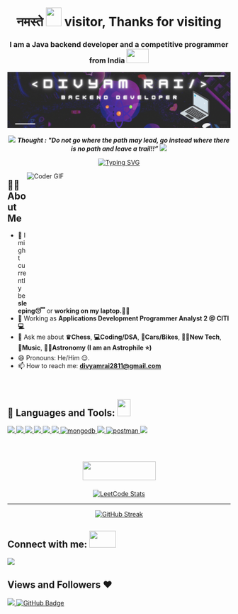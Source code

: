 <h1 align="center"> नमस्ते <img src="https://c.tenor.com/eYRNL1In-ooAAAAM/namaste-covid.gif" width="35px" height="42"> visitor, Thanks for visiting </h1>
<h3 align="center">I am a Java backend developer and a competitive programmer from India <img src="https://1.bp.blogspot.com/-kP6bmmixhvg/YDbA3kZ-75I/AAAAAAAA4Os/YS5VBD0fGnMgMteNDso4OWSsD-alvMyhgCLcBGAsYHQ/s0/Flag_of_India.gif" width="50px" height="32"></h3>

<p align="center">
<a href="#" ><img width="800" height="auto" src="https://github.com/divyamrai28/divyamrai28/blob/main/Divyam%20Rai.gif?raw=true" height="175px"/></a>
</p>

<p align="center">
<img src="https://i.pinimg.com/originals/c2/e0/f9/c2e0f9e5e4386072d85e837a61fc654e.gif" width="50" /> <b><i align="center">Thought : "Do not go where the path may lead, go instead where there is no path and leave a trail!!”</i></b> <img src="https://media.giphy.com/media/qjqUcgIyRjsl2/giphy.gif" width="50" />
</p>

<div align="center">

[![Typing SVG](https://readme-typing-svg.herokuapp.com?font=Silkscreen&pause=400&color=34BA7A&width=435&lines=Hello%2C+my+name+is+Divyam+Rai.;I'm+a+Java+Backend+Developer;I+%E2%9D%A4+competitive+programming;I+%E2%9D%A4+DSA)](https://git.io/typing-svg) </div>

<img src="https://miro.medium.com/max/850/1*IRGHmiGsa16stedQvIaZfw.gif" align="right" alt="Coder GIF" width="460" height="300">

<div>
    
## 🙋‍♂️ About Me
- 🔭 I might currently be **sleeping😴** or **working on my laptop.👨‍💻**
- 🌱 Working as **Applications Development Programmer Analyst 2 @ CITI💻**
- 💬 Ask me about 
    **♛Chess**, **💻Coding/DSA**, **🚗Cars/Bikes**, **👨‍💻New Tech**,
    **🎵Music**, **👨‍🚀Astronomy (I am an Astrophile ⭐️)**
- 😄 Pronouns: He/Him 😌.
- 📫 How to reach me:  **divyamrai2811@gmail.com**
    
</div>

<span>
    
</span>

</br>
    
## 🚀 Languages and Tools: <img src = "https://media2.giphy.com/media/QssGEmpkyEOhBCb7e1/giphy.gif?cid=ecf05e47a0n3gi1bfqntqmob8g9aid1oyj2wr3ds3mg700bl&rid=giphy.gif" width = 30px height="38">
<p align="left"> 
    <a href="https://www.java.com" target="_blank"> <img src="https://img.icons8.com/color/48/000000/java-coffee-cup-logo.png"/> </a>
    <a href="https://spring.io/projects/spring-boot" target="_blank"> <img src="https://img.icons8.com/color/48/000000/spring-logo.png"/> </a> 
    <a href="https://developer.mozilla.org/en-US/docs/Web/JavaScript" target="_blank"> <img src="https://img.icons8.com/color/48/000000/javascript.png"/> </a> 
    <a href="https://www.w3.org/html/" target="_blank"> <img src="https://img.icons8.com/color/48/000000/html-5.png"/> </a> 
    <a href="https://www.w3schools.com/css/" target="_blank"> <img src="https://img.icons8.com/color/48/000000/css3.png"/> </a> 
    <a href="https://getbootstrap.com" target="_blank"> <img src="https://img.icons8.com/color/48/000000/bootstrap.png"/> </a> 
    <a href="https://www.mongodb.com/" target="_blank"> <img src="[https://raw.githubusercontent.com/devicons/devicon/master/icons/mongodb/mongodb-original-wordmark.svg](https://icons8.com/icon/74402/mongodb)" alt="mongodb" width="48" height="48"/> </a> 
    <a href="https://firebase.google.com/" target="_blank"> <img src="https://img.icons8.com/color/48/000000/firebase.png"/> </a> 
    <a href="https://postman.com" target="_blank"> <img src="https://www.vectorlogo.zone/logos/getpostman/getpostman-icon.svg" alt="postman" width="45" height="45"/> </a>   
    <a href="https://git-scm.com/" target="_blank"> <img src="https://img.icons8.com/color/48/000000/git.png"/> </a> 
</p>

</br>

<div align="center">

## <img src="https://cdn.icon-icons.com/icons2/2530/PNG/512/leetcode_button_icon_151892.png" width="165px" height="42">
[![LeetCode Stats](https://leetcard.jacoblin.cool/divyamRai?hide=ranking,width=500&height=330,theme=light,unicorn&font=spacemono&ext=heatmap)](https://leetcode.com/divyamRai)
</div>

------

<div align="center">

[![GitHub Streak](https://github-readme-streak-stats.herokuapp.com?user=divyamrai28&theme=tokyonight_duo&hide_border=true)](https://git.io/streak-stats)
</div>

## Connect with me: <img src='https://raw.githubusercontent.com/ShahriarShafin/ShahriarShafin/main/Assets/handshake.gif' width="60px" height="38">
<p align="left">

<a href = "https://in.linkedin.com/in/divyamrai/"><img src="https://img.icons8.com/fluent/48/000000/linkedin.png"/></a>
</p>

## Views and Followers ❤
<a href="https://github.com/Meghna-DAS/github-profile-views-counter">
    <img src="https://komarev.com/ghpvc/?username=divyamrai28">
</a>
<a href="https://github.com/divyamrai28?tab=followers"><img src="https://img.shields.io/github/followers/divyamrai28?label=Followers&style=social" alt="GitHub Badge"></a>

